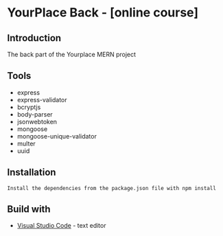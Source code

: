 # YourPlace Back - [online course]

## Introduction
The back part of the Yourplace MERN project

## Tools
- express
- express-validator
- bcryptjs
- body-parser
- jsonwebtoken
- mongoose
- mongoose-unique-validator
- multer
- uuid

## Installation
    Install the dependencies from the package.json file with npm install

## Build with
* [Visual Studio Code](https://code.visualstudio.com/) - text editor
